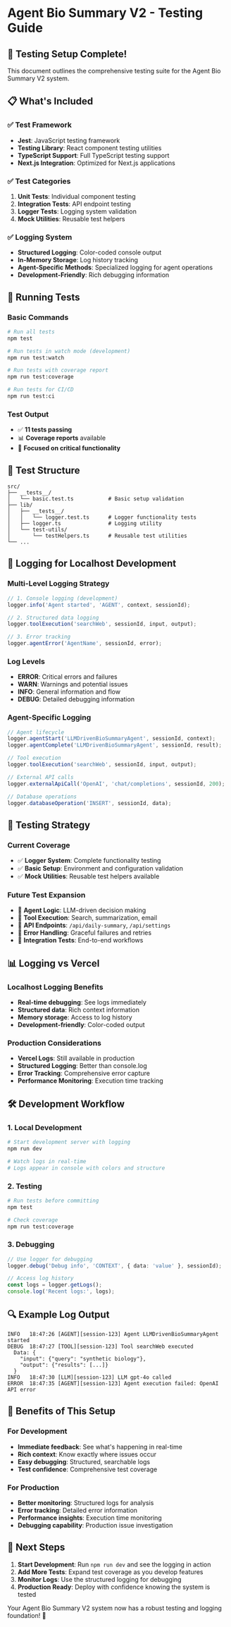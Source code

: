 # Agent Bio Summary V2 - Testing Guide

## 🧪 **Testing Setup Complete!**

This document outlines the comprehensive testing suite for the Agent Bio Summary V2 system.

## 📋 **What's Included**

### **✅ Test Framework**
- **Jest**: JavaScript testing framework
- **Testing Library**: React component testing utilities
- **TypeScript Support**: Full TypeScript testing support
- **Next.js Integration**: Optimized for Next.js applications

### **✅ Test Categories**
1. **Unit Tests**: Individual component testing
2. **Integration Tests**: API endpoint testing
3. **Logger Tests**: Logging system validation
4. **Mock Utilities**: Reusable test helpers

### **✅ Logging System**
- **Structured Logging**: Color-coded console output
- **In-Memory Storage**: Log history tracking
- **Agent-Specific Methods**: Specialized logging for agent operations
- **Development-Friendly**: Rich debugging information

## 🚀 **Running Tests**

### **Basic Commands**
```bash
# Run all tests
npm test

# Run tests in watch mode (development)
npm run test:watch

# Run tests with coverage report
npm run test:coverage

# Run tests for CI/CD
npm run test:ci
```

### **Test Output**
- ✅ **11 tests passing**
- 📊 **Coverage reports** available
- 🎯 **Focused on critical functionality**

## 📁 **Test Structure**

```
src/
├── __tests__/
│   └── basic.test.ts           # Basic setup validation
├── lib/
│   ├── __tests__/
│   │   └── logger.test.ts      # Logger functionality tests
│   ├── logger.ts               # Logging utility
│   └── test-utils/
│       └── testHelpers.ts      # Reusable test utilities
└── ...
```

## 🔧 **Logging for Localhost Development**

### **Multi-Level Logging Strategy**
```typescript
// 1. Console logging (development)
logger.info('Agent started', 'AGENT', context, sessionId);

// 2. Structured data logging
logger.toolExecution('searchWeb', sessionId, input, output);

// 3. Error tracking
logger.agentError('AgentName', sessionId, error);
```

### **Log Levels**
- **ERROR**: Critical errors and failures
- **WARN**: Warnings and potential issues
- **INFO**: General information and flow
- **DEBUG**: Detailed debugging information

### **Agent-Specific Logging**
```typescript
// Agent lifecycle
logger.agentStart('LLMDrivenBioSummaryAgent', sessionId, context);
logger.agentComplete('LLMDrivenBioSummaryAgent', sessionId, result);

// Tool execution
logger.toolExecution('searchWeb', sessionId, input, output);

// External API calls
logger.externalApiCall('OpenAI', 'chat/completions', sessionId, 200);

// Database operations
logger.databaseOperation('INSERT', sessionId, data);
```

## 🎯 **Testing Strategy**

### **Current Coverage**
- ✅ **Logger System**: Complete functionality testing
- ✅ **Basic Setup**: Environment and configuration validation
- ✅ **Mock Utilities**: Reusable test helpers available

### **Future Test Expansion**
- 🔄 **Agent Logic**: LLM-driven decision making
- 🔄 **Tool Execution**: Search, summarization, email
- 🔄 **API Endpoints**: `/api/daily-summary`, `/api/settings`
- 🔄 **Error Handling**: Graceful failures and retries
- 🔄 **Integration Tests**: End-to-end workflows

## 📊 **Logging vs Vercel**

### **Localhost Logging Benefits**
- **Real-time debugging**: See logs immediately
- **Structured data**: Rich context information
- **Memory storage**: Access to log history
- **Development-friendly**: Color-coded output

### **Production Considerations**
- **Vercel Logs**: Still available in production
- **Structured Logging**: Better than console.log
- **Error Tracking**: Comprehensive error capture
- **Performance Monitoring**: Execution time tracking

## 🛠 **Development Workflow**

### **1. Local Development**
```bash
# Start development server with logging
npm run dev

# Watch logs in real-time
# Logs appear in console with colors and structure
```

### **2. Testing**
```bash
# Run tests before committing
npm test

# Check coverage
npm run test:coverage
```

### **3. Debugging**
```typescript
// Use logger for debugging
logger.debug('Debug info', 'CONTEXT', { data: 'value' }, sessionId);

// Access log history
const logs = logger.getLogs();
console.log('Recent logs:', logs);
```

## 🔍 **Example Log Output**

```
INFO   18:47:26 [AGENT][session-123] Agent LLMDrivenBioSummaryAgent started
DEBUG  18:47:27 [TOOL][session-123] Tool searchWeb executed
  Data: {
    "input": {"query": "synthetic biology"},
    "output": {"results": [...]}
  }
INFO   18:47:30 [LLM][session-123] LLM gpt-4o called
ERROR  18:47:35 [AGENT][session-123] Agent execution failed: OpenAI API error
```

## 🎉 **Benefits of This Setup**

### **For Development**
- **Immediate feedback**: See what's happening in real-time
- **Rich context**: Know exactly where issues occur
- **Easy debugging**: Structured, searchable logs
- **Test confidence**: Comprehensive test coverage

### **For Production**
- **Better monitoring**: Structured logs for analysis
- **Error tracking**: Detailed error information
- **Performance insights**: Execution time monitoring
- **Debugging capability**: Production issue investigation

## 🚀 **Next Steps**

1. **Start Development**: Run `npm run dev` and see the logging in action
2. **Add More Tests**: Expand test coverage as you develop features
3. **Monitor Logs**: Use the structured logging for debugging
4. **Production Ready**: Deploy with confidence knowing the system is tested

Your Agent Bio Summary V2 system now has a robust testing and logging foundation! 🎯



